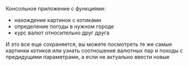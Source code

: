 Консольное приложение с функциями:
* нахождение картинок с котиками
* определение погоды в нужном городе
* курс валют относительно друг друга

И это все еще сохраняется, вы можете посмотреть те же самые картинки котиков или узнать соотношение валютных пар и походы с предидущими параметрами, а если не актуально ввести новые
